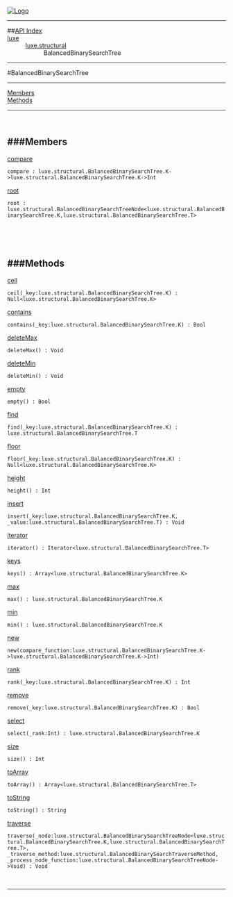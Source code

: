 
[![Logo](../../../images/logo.png)](../../../index.html)

---


##[API Index](../../../api/index.html#luxe.structural)   
[luxe](../)     
&emsp;&emsp;&emsp;[luxe.structural](./)   
&emsp;&emsp;&emsp;&emsp;&emsp;&emsp;BalancedBinarySearchTree

---

#BalancedBinarySearchTree


---


[Members](#Members)   
[Methods](#Methods)   


---

&nbsp;   

<a class="lift" name="Members" ></a>
###Members   
---
<a class="lift" name="compare" href="#compare">compare</a>



`compare : luxe.structural.BalancedBinarySearchTree.K->luxe.structural.BalancedBinarySearchTree.K->Int`

<span class="small_desc_flat">  </span>   

<a class="lift" name="root" href="#root">root</a>



`root : luxe.structural.BalancedBinarySearchTreeNode<luxe.structural.BalancedBinarySearchTree.K,luxe.structural.BalancedBinarySearchTree.T>`

<span class="small_desc_flat">  </span>   

&nbsp;   

&nbsp;   

<a class="lift" name="Methods" ></a>
###Methods   
---
<a class="lift" name="ceil" href="#ceil">ceil</a>



`ceil(_key:luxe.structural.BalancedBinarySearchTree.K) : Null<luxe.structural.BalancedBinarySearchTree.K>`

<span class="small_desc_flat">  </span>   

<a class="lift" name="contains" href="#contains">contains</a>



`contains(_key:luxe.structural.BalancedBinarySearchTree.K) : Bool`

<span class="small_desc_flat">  </span>   

<a class="lift" name="deleteMax" href="#deleteMax">deleteMax</a>



`deleteMax() : Void`

<span class="small_desc_flat">  </span>   

<a class="lift" name="deleteMin" href="#deleteMin">deleteMin</a>



`deleteMin() : Void`

<span class="small_desc_flat">  </span>   

<a class="lift" name="empty" href="#empty">empty</a>



`empty() : Bool`

<span class="small_desc_flat">  </span>   

<a class="lift" name="find" href="#find">find</a>



`find(_key:luxe.structural.BalancedBinarySearchTree.K) : luxe.structural.BalancedBinarySearchTree.T`

<span class="small_desc_flat">  </span>   

<a class="lift" name="floor" href="#floor">floor</a>



`floor(_key:luxe.structural.BalancedBinarySearchTree.K) : Null<luxe.structural.BalancedBinarySearchTree.K>`

<span class="small_desc_flat">  </span>   

<a class="lift" name="height" href="#height">height</a>



`height() : Int`

<span class="small_desc_flat">  </span>   

<a class="lift" name="insert" href="#insert">insert</a>



`insert(_key:luxe.structural.BalancedBinarySearchTree.K, _value:luxe.structural.BalancedBinarySearchTree.T) : Void`

<span class="small_desc_flat">  </span>   

<a class="lift" name="iterator" href="#iterator">iterator</a>



`iterator() : Iterator<luxe.structural.BalancedBinarySearchTree.T>`

<span class="small_desc_flat">  </span>   

<a class="lift" name="keys" href="#keys">keys</a>



`keys() : Array<luxe.structural.BalancedBinarySearchTree.K>`

<span class="small_desc_flat">  </span>   

<a class="lift" name="max" href="#max">max</a>



`max() : luxe.structural.BalancedBinarySearchTree.K`

<span class="small_desc_flat">  </span>   

<a class="lift" name="min" href="#min">min</a>



`min() : luxe.structural.BalancedBinarySearchTree.K`

<span class="small_desc_flat">  </span>   

<a class="lift" name="new" href="#new">new</a>



`new(compare_function:luxe.structural.BalancedBinarySearchTree.K->luxe.structural.BalancedBinarySearchTree.K->Int) `

<span class="small_desc_flat">  </span>   

<a class="lift" name="rank" href="#rank">rank</a>



`rank(_key:luxe.structural.BalancedBinarySearchTree.K) : Int`

<span class="small_desc_flat">  </span>   

<a class="lift" name="remove" href="#remove">remove</a>



`remove(_key:luxe.structural.BalancedBinarySearchTree.K) : Bool`

<span class="small_desc_flat">  </span>   

<a class="lift" name="select" href="#select">select</a>



`select(_rank:Int) : luxe.structural.BalancedBinarySearchTree.K`

<span class="small_desc_flat">  </span>   

<a class="lift" name="size" href="#size">size</a>



`size() : Int`

<span class="small_desc_flat">  </span>   

<a class="lift" name="toArray" href="#toArray">toArray</a>



`toArray() : Array<luxe.structural.BalancedBinarySearchTree.T>`

<span class="small_desc_flat">  </span>   

<a class="lift" name="toString" href="#toString">toString</a>



`toString() : String`

<span class="small_desc_flat">  </span>   

<a class="lift" name="traverse" href="#traverse">traverse</a>



`traverse(_node:luxe.structural.BalancedBinarySearchTreeNode<luxe.structural.BalancedBinarySearchTree.K,luxe.structural.BalancedBinarySearchTree.T>, _traverse_method:luxe.structural.BalancedBinarySearchTraverseMethod, _process_node_function:luxe.structural.BalancedBinarySearchTreeNode->Void) : Void`

<span class="small_desc_flat">  </span>   



&nbsp;
&nbsp;
&nbsp;

---  


&nbsp;   
&nbsp;   